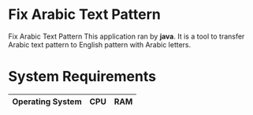 # Fix Arabic Text Pattern
Fix Arabic Text Pattern
This application ran by **java**. It is a tool to transfer Arabic text pattern to English pattern with Arabic letters.

# System Requirements

| Operating System                                                                                                               | CPU                                                                                                                                                                                               | RAM  |
| ----| ----------------------------------------------------------------------------------------------------------------------------------------------------------------------------------------------- | ---- |
